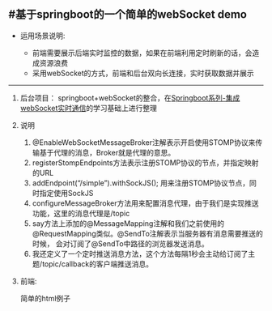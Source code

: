 #基于springboot的一个简单的webSocket demo
---
- 运用场景说明:
   
   - 前端需要展示后端实时监控的数据，如果在前端利用定时刷新的话，会造成资源浪费
   - 采用webSocket的方式，前端和后台双向长连接，实时获取数据并展示
---
1. 后台项目：
   springboot+webSocket的整合，在[Springboot系列-集成webSocket实时通信](https://www.xncoding.com/2017/07/15/spring/sb-websocket.html)的学习基础上进行整理
2. 说明
   
   1.  @EnableWebSocketMessageBroker注解表示开启使用STOMP协议来传输基于代理的消息，Broker就是代理的意思。
   2. registerStompEndpoints方法表示注册STOMP协议的节点，并指定映射的URL
   3. addEndpoint(“/simple”).withSockJS(); 用来注册STOMP协议节点，同时指定使用SockJS
   4. configureMessageBroker方法用来配置消息代理，由于我们是实现推送功能，这里的消息代理是/topic
   5. say方法上添加的@MessageMapping注解和我们之前使用的@RequestMapping类似。@SendTo注解表示当服务器有消息需要推送的时候， 会对订阅了@SendTo中路径的浏览器发送消息。
   6. 我还定义了一个定时推送消息方法，这个方法每隔1秒会主动给订阅了主题/topic/callback的客户端推送消息。
3. 前端:
   
   简单的html例子   
